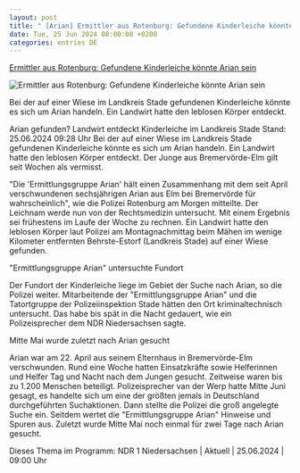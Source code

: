 ```yaml
---
layout: post
title: " [Arian] Ermittler aus Rotenburg: Gefundene Kinderleiche könnte Arian sein"
date: Tue, 25 Jun 2024 08:00:00 +0200
categories: entries DE
---
```

[Ermittler aus Rotenburg: Gefundene Kinderleiche könnte Arian sein](https://www.ndr.de/nachrichten/niedersachsen/lueneburg_heide_unterelbe/Ermittler-aus-Rotenburg-Gefundene-Kinderleiche-koennte-Arian-sein,leiche806.html)

![Ermittler aus Rotenburg: Gefundene Kinderleiche könnte Arian sein](https://www.ndr.de/nachrichten/niedersachsen/polizeiabsperrung130_v-contentxl.jpg)

Bei der auf einer Wiese im Landkreis Stade gefundenen Kinderleiche könnte es sich um Arian handeln. Ein Landwirt hatte den leblosen Körper entdeckt.

Arian gefunden? Landwirt entdeckt Kinderleiche im Landkreis Stade Stand: 25.06.2024 09:28 Uhr Bei der auf einer Wiese im Landkreis Stade gefundenen Kinderleiche könnte es sich um Arian handeln. Ein Landwirt hatte den leblosen Körper entdeckt. Der Junge aus Bremervörde-Elm gilt seit Wochen als vermisst.

"Die 'Ermittlungsgruppe Arian' hält einen Zusammenhang mit dem seit April verschwundenen sechsjährigen Arian aus Elm bei Bremervörde für wahrscheinlich", wie die Polizei Rotenburg am Morgen mitteilte. Der Leichnam werde nun von der Rechtsmedizin untersucht. Mit einem Ergebnis sei frühestens im Laufe der Woche zu rechnen. Ein Landwirt hatte den leblosen Körper laut Polizei am Montagnachmittag beim Mähen im wenige Kilometer entfernten Behrste-Estorf (Landkreis Stade) auf einer Wiese gefunden.

"Ermittlungsgruppe Arian" untersuchte Fundort

Der Fundort der Kinderleiche liege im Gebiet der Suche nach Arian, so die Polizei weiter. Mitarbeitende der "Ermittlungsgruppe Arian" und die Tatortgruppe der Polizeiinspektion Stade hätten den Ort kriminaltechnisch untersucht. Das habe bis spät in die Nacht gedauert, wie ein Polizeisprecher dem NDR Niedersachsen sagte.

Mitte Mai wurde zuletzt nach Arian gesucht

Arian war am 22. April aus seinem Elternhaus in Bremervörde-Elm verschwunden. Rund eine Woche hatten Einsatzkräfte sowie Helferinnen und Helfer Tag und Nacht nach dem Jungen gesucht. Zeitweise waren bis zu 1.200 Menschen beteiligt. Polizeisprecher van der Werp hatte Mitte Juni gesagt, es handelte sich um eine der größten jemals in Deutschland durchgeführten Suchaktionen. Dann stellte die Polizei die groß angelegte Suche ein. Seitdem wertet die "Ermittlungsgruppe Arian" Hinweise und Spuren aus. Zuletzt wurde Mitte Mai noch einmal für zwei Tage nach Arian gesucht.

Dieses Thema im Programm: NDR 1 Niedersachsen | Aktuell | 25.06.2024 | 09:00 Uhr

